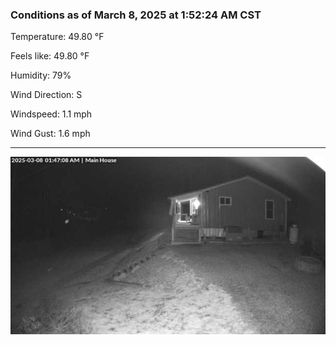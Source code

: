 ### Conditions as of March 8, 2025 at 1:52:24 AM CST 

Temperature: 49.80 &deg;F

Feels like: 49.80 &deg;F

Humidity: 79%

Wind Direction: S

Windspeed: 1.1 mph

Wind Gust: 1.6 mph

---

<img src="./images/latest.jpeg"/>

